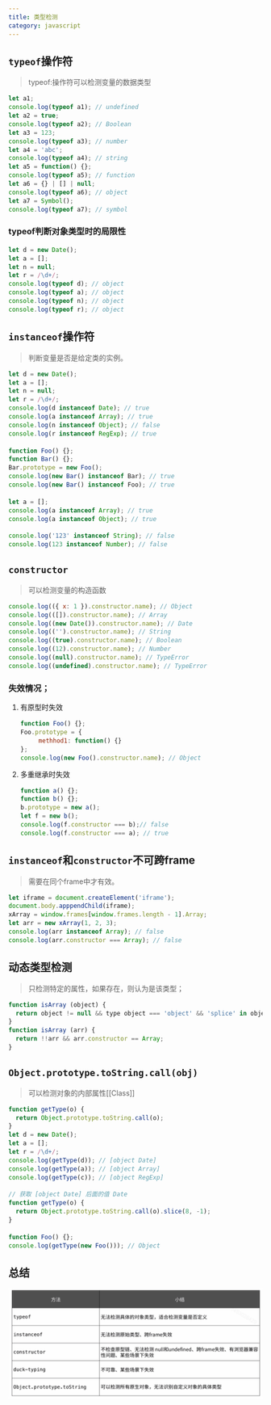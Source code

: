```yaml
---
title: 类型检测
category: javascript
---
```


## `typeof`操作符

> typeof:操作符可以检测变量的数据类型

```javascript
let a1;
console.log(typeof a1); // undefined
let a2 = true;
console.log(typeof a2); // Boolean
let a3 = 123;
console.log(typeof a3); // number
let a4 = 'abc';
console.log(typeof a4); // string
let a5 = function() {};
console.log(typeof a5); // function
let a6 = {} | [] | null;
console.log(typeof a6); // object
let a7 = Symbol();
console.log(typeof a7); // symbol
```

### typeof判断对象类型时的局限性

```javaScript
let d = new Date();
let a = [];
let n = null;
let r = /\d+/;
console.log(typeof d); // object
console.log(typeof a); // object
console.log(typeof n); // object
console.log(typeof r); // object
```

## `instanceof`操作符

> 判断变量是否是给定类的实例。

```javascript
let d = new Date();
let a = [];
let n = null;
let r = /\d+/;
console.log(d instanceof Date); // true
console.log(a instanceof Array); // true
console.log(n instanceof Object); // false
console.log(r instanceof RegExp); // true

function Foo() {};
function Bar() {};
Bar.prototype = new Foo();
console.log(new Bar() instanceof Bar); // true
console.log(new Bar() instanceof Foo); // true

let a = [];
console.log(a instanceof Array); // true
console.log(a instanceof Object); // true

console.log('123' instanceof String); // false
console.log(123 instanceof Number); // false
```

## `constructor`

> 可以检测变量的构造函数

```javascript
console.log(({ x: 1 }).constructor.name); // Object
console.log(([]).constructor.name); // Array
console.log((new Date()).constructor.name); // Date
console.log(('').constructor.name); // String
console.log((true).constructor.name); // Boolean
console.log((12).constructor.name); // Number
console.log((null).constructor.name); // TypeError
console.log((undefined).constructor.name); // TypeError
```

### 失效情况；

1. 有原型时失效

   ```javascript
   function Foo() {};
   Foo.prototype = {
     	methhod1: function() {}
   };
   console.log(new Foo().constructor.name); // Object
   ```

2. 多重继承时失效

   ```javascript
   function a() {};
   function b() {};
   b.prototype = new a();
   let f = new b();
   console.log(f.constructor === b);// false
   console.log(f.constructor === a); // true
   ```

## `instanceof`和`constructor`不可跨frame

> 需要在同个frame中才有效。

```javascript
let iframe = document.createElement('iframe');
document.body.apppendChild(iframe);
xArray = window.frames[window.frames.length - 1].Array;
let arr = new xArray(1, 2, 3);
console.log(arr instanceof Array); // false
console.log(arr.constructor === Array); // false
```

## 动态类型检测

> 只检测特定的属性，如果存在，则认为是该类型；

```javascript
function isArray (object) {
  return object != null && type object === 'object' && 'splice' in object && 'join' in object;
}
function isArray (arr) {
  return !!arr && arr.constructor == Array;
}
```



## `Object.prototype.toString.call(obj)`

> 可以检测对象的内部属性[[Class]]

```javascript
function getType(o) {
  return Object.prototype.toString.call(o);
}
let d = new Date();
let a = [];
let r = /\d+/;
console.log(getType(d)); // [object Date]
console.log(getType(a)); // [object Array]
console.log(getType(c)); // [object RegExp]

// 获取 [object Date] 后面的值 Date
function getType(o) {
  return Object.prototype.toString.call(o).slice(8, -1);
}

function Foo() {};
console.log(getType(new Foo())); // Object
```

## 总结

![image-20210519230914488](assets/image-20210519230914488.png)
